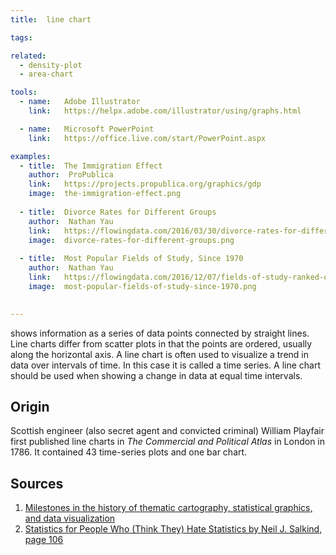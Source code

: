 ```yaml
---
title:  line chart

tags:

related:
  - density-plot
  - area-chart

tools:
  - name:   Adobe Illustrator
    link:   https://helpx.adobe.com/illustrator/using/graphs.html

  - name:   Microsoft PowerPoint
    link:   https://office.live.com/start/PowerPoint.aspx

examples:
  - title:  The Immigration Effect
    author:  ProPublica
    link:   https://projects.propublica.org/graphics/gdp
    image:  the-immigration-effect.png
  
  - title:  Divorce Rates for Different Groups
    author:  Nathan Yau
    link:   https://flowingdata.com/2016/03/30/divorce-rates-for-different-groups/
    image:  divorce-rates-for-different-groups.png
  
  - title:  Most Popular Fields of Study, Since 1970
    author:  Nathan Yau
    link:   https://flowingdata.com/2016/12/07/fields-of-study-ranked-over-past-few-decades/
    image:  most-popular-fields-of-study-since-1970.png
  

---
```


shows information as a series of data points connected by straight lines.  Line charts differ from scatter plots in that the points are ordered, usually along the horizontal axis. A line chart is often used to visualize a trend in data over intervals of time. In this case it is called a time series. A line chart should be used when showing a change in data at equal time intervals.

<!--more-->

## Origin
Scottish engineer (also secret agent and convicted criminal) William Playfair first published line charts in *The Commercial and Political Atlas* in London in 1786. It contained 43 time-series plots and one bar chart.

## Sources
1. [Milestones in the history of thematic cartography, statistical graphics, and data visualization](http://www.math.yorku.ca/SCS/Gallery/milestone/milestone.pdf)
2. [Statistics for People Who (Think They) Hate Statistics by Neil J. Salkind, page 106](https://books.google.com/books?id=kIVf6uD3m30C)
